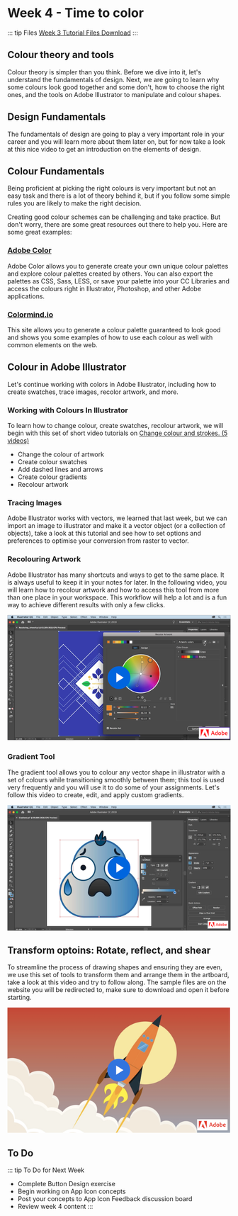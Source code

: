 # Week 4 - Time to color

::: tip Files
[Week 3 Tutorial Files Download](https://drive.google.com/uc?export=download&id=1sGKaSY6reZ1I46mTjd-1hLErBD5HzJ0D)
:::

## Colour theory and tools

Colour theory is simpler than you think. Before we dive into it, let's understand the fundamentals of design. Next, we are going to learn why some colours look good together and some don't, how to choose the right ones, and the tools on Adobe Illustrator to manipulate and colour shapes.

## Design Fundamentals

The fundamentals of design are going to play a very important role in your career and you will learn more about them later on, but for now take a look at this nice video to get an introduction on the elements of design.

<YouTube
  title="Beginning Graphic Design: Fundamentals"
  url="https://www.youtube.com/embed/YqQx75OPRa0"
/>

## Colour Fundamentals

Being proficient at picking the right colours is very important but not an easy task and there is a lot of theory behind it, but if you follow some simple rules you are likely to make the right decision.

<YouTube
  title="Beginning Graphic Design: Color"
  url="https://www.youtube.com/embed/_2LLXnUdUIc"
/>

Creating good colour schemes can be challenging and take practice. But don't worry, there are some great resources out there to help you. Here are some great examples:

### [Adobe Color](https://color.adobe.com/)

Adobe Color allows you to generate create your own unique colour palettes and explore colour palettes created by others. You can also export the palettes as CSS, Sass, LESS, or save your palette into your CC Libraries and access the colours right in Illustrator, Photoshop, and other Adobe applications.

### [Colormind.io](http://colormind.io/bootstrap/)

This site allows you to generate a colour palette guaranteed to look good and shows you some examples of how to use each colour as well with common elements on the web.

## Colour in Adobe Illustrator

Let's continue working with colors in Adobe Illustrator, including how to create swatches, trace images, recolor artwork, and more.

### Working with Colours In Illustrator

To learn how to change colour, create swatches, recolour artwork, we will begin with this set of short video tutorials on [Change colour and strokes. (5 videos)](https://helpx.adobe.com/illustrator/how-to/color-basics.html)

- Change the colour of artwork
- Create colour swatches
- Add dashed lines and arrows
- Create colour gradients
- Recolour artwork

### Tracing Images

Adobe Illustrator works with vectors, we learned that last week, but we can import an image to illustrator and make it a vector object (or a collection of objects), take a look at this tutorial and see how to set options and preferences to optimise your conversion from raster to vector.

<YouTube
  title="How to use Image Trace in Illustrator by Solopress.com"
  url="https://www.youtube.com/embed/Qgsm-Hx-lTE"
/>

### Recolouring Artwork

Adobe Illustrator has many shortcuts and ways to get to the same place. It is always useful to keep it in your notes for later. In the following video, you will learn how to recolour artwork and how to access this tool from more than one place in your workspace. This workflow will help a lot and is a fun way to achieve different results with only a few clicks.

<a href="https://helpx.adobe.com/illustrator/how-to/color-basics.html#recolor_artwork" target=”_blank”>![Adobe tutorial for Recolouring artwork](./recolorArtwork.png)</a>

### Gradient Tool

The gradient tool allows you to colour any vector shape in illustrator with a set of colours while transitioning smoothly between them; this tool is used very frequently and you will use it to do some of your assignments. Let's follow this video to create, edit, and apply custom gradients.

<a href="https://helpx.adobe.com/illustrator/how-to/color-basics.html#create_color_gradients" target=”_blank”>![Adobe tutorial for using the gradient tool](./customGradient.png)</a>

## Transform optoins: Rotate, reflect, and shear

To streamline the process of drawing shapes and ensuring they are even, we use this set of tools to transform them and arrange them in the artboard, take a look at this video and try to follow along. The sample files are on the website you will be redirected to, make sure to download and open it before starting.

<a href="https://helpx.adobe.com/ca/illustrator/how-to/apply-rotation-and-reflection-in-artwork.html" target=”_blank”>![Transform Tool](./transformArtwork.png)</a>

## To Do

::: tip To Do for Next Week

- Complete Button Design exercise
- Begin working on App Icon concepts
- Post your concepts to App Icon Feedback discussion board
- Review week 4 content
  :::
